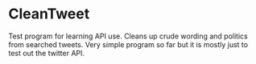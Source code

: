 # CleanTweet
Test program for learning API use. Cleans up crude wording and politics from searched tweets.
Very simple program so far but it is mostly just to test out the twitter API.
